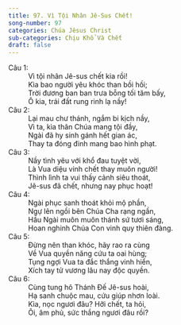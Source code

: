```yaml
---
title: 97. Vì Tội Nhân Jê-Sus Chết!
song-number: 97
categories: Chúa Jêsus Christ
sub-categories: Chịu Khổ Và Chết
draft: false
---
```

<dl><dt>Câu 1:</dt><dd data-verse="1">Vì tội nhân Jê-sus chết kia rồi! <br/>Kìa bao người yêu khóc than bồi hồi; <br/>Trời đương ban ban trưa bỗng tối tăm bấy, <br/>Ô kia, trái đất rung rinh lạ nầy! </dd><dt>Câu 2:</dt><dd data-verse="2">Lại mau chư thánh, ngắm bi kịch nầy, <br/>Vì ta, kìa thân Chúa mang tội đầy, <br/>Ngài đã hy sinh gánh hết gian ác, <br/>Thay ta đóng đinh mang bao hình phạt. </dd><dt>Câu 3:</dt><dd data-verse="3">Nầy tình yêu với khổ đau tuyệt vời, <br/>Là Vua diệu vinh chết thay muôn người! <br/>Thình lình ta vui thấy cảnh siêu thoát, <br/>Jê-sus đã chết, nhưng nay phục hoạt! </dd><dt>Câu 4:</dt><dd data-verse="4">Ngài phục sanh thoát khỏi mộ phần, <br/>Ngự lên ngồi bên Chúa Cha rạng ngần, <br/>Hầu Ngài muôn muôn thánh sứ tươi sáng, <br/>Hoan nghinh Chúa Con vinh quy thiên đàng. </dd><dt>Câu 5:</dt><dd data-verse="5">Đừng nên than khóc, hãy rao ra cùng <br/>Về Vua quyền năng cứu ta oai hùng; <br/>Tụng ngợi Vua ta đắc thắng vinh hiển, <br/>Xích tay tử vương lâu nay độc quyền. </dd><dt>Câu 6:</dt><dd data-verse="6">Cùng tung hô Thánh Đế Jê-sus hoài, <br/>Hạ sanh chuộc mau, cứu giúp nhơn loài. <br/>Kìa, nọc ngươi đâu? Hỡi chết, ta hỏi, <br/>Ôi, âm phủ, sức thắng ngươi đâu rồi? </dd></dl>